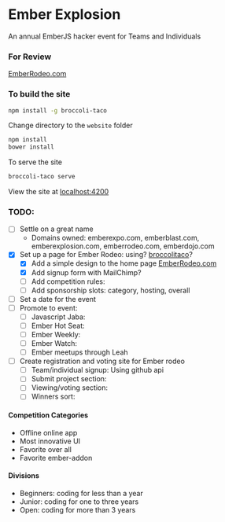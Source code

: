 # Ember Explosion

An annual EmberJS hacker event for Teams and Individuals

### For Review
[EmberRodeo.com](http://staging.ember-rodeo.divshot.io/)

### To build the site
```sh
npm install -g broccoli-taco
```

Change directory to the `website` folder

```sh
npm install
bower install
```

To serve the site
```sh
broccoli-taco serve
```
View the site at [localhost:4200](http://localhost:4200)

### TODO:
- [ ] Settle on a great name
    - Domains owned: emberexpo.com, emberblast.com, emberexplosion.com, emberrodeo.com, emberdojo.com
- [X] Set up a page for Ember Rodeo: using? [broccolitaco](http://broccoli-taco.com/)?
    - [X] Add a simple design to the home page [EmberRodeo.com](http://staging.ember-rodeo.divshot.io/)
    - [X] Add signup form with MailChimp?
    - [ ] Add competition rules:
    - [ ] Add sponsorship slots: category, hosting, overall

- [ ] Set a date for the event
- [ ] Promote to event:
    - [ ] Javascript Jaba:
    - [ ] Ember Hot Seat:
    - [ ] Ember Weekly:
    - [ ] Ember Watch:
    - [ ] Ember meetups through Leah

- [ ] Create registration and voting site for Ember rodeo
    - [ ] Team/individual signup: Using github api
    - [ ] Submit project section:
    - [ ] Viewing/voting section:
    - [ ] Winners sort:

#### Competition Categories
- Offline online app
- Most innovative UI
- Favorite over all
- Favorite ember-addon

#### Divisions
- Beginners: coding for less than a year
- Junior: coding for one to three years
- Open: coding for more than 3 years
